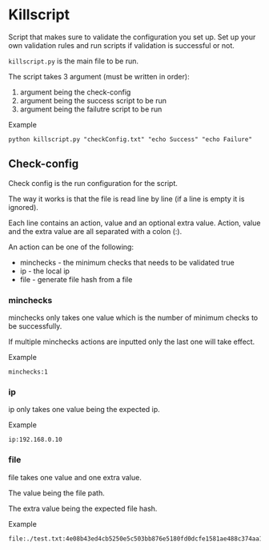 # Killscript
Script that makes sure to validate the configuration you set up. Set up your own validation rules and run scripts if validation is successful or not.

`killscript.py` is the main file to be run.

The script takes 3 argument (must be written in order):
 1. argument being the check-config
 2. argument being the success script to be run
 3. argument being the failutre script to be run
 
Example 
```
python killscript.py "checkConfig.txt" "echo Success" "echo Failure"
```

## Check-config
Check config is the run configuration for the script.

The way it works is that the file is read line by line (if a line is empty it is ignored).

Each line contains an action, value and an optional extra value. Action, value and the extra value are all separated with a colon (:).

An action can be one of the following:
 - minchecks - the minimum checks that needs to be validated true
 - ip - the local ip
 - file - generate file hash from a file
 
### minchecks 
minchecks only takes one value which is the number of minimum checks to be successfully.

If multiple minchecks actions are inputted only the last one will take effect.

Example
```
minchecks:1
```

### ip
ip only takes one value being the expected ip.

Example
```
ip:192.168.0.10
```

### file
file takes one value and one extra value.

The value being the file path.

The extra value being the expected file hash.

Example
```
file:./test.txt:4e08b43ed4cb5250e5c503bb876e5180fd0dcfe1581ae488c374aa1e328e0b63
```
